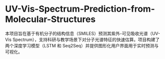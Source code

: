 # UV-Vis-Spectrum-Prediction-from-Molecular-Structures
本项目旨在基于有机分子的结构信息（SMILES）预测其紫外-可见吸收光谱（UV-Vis Spectrum），支持科研与教学场景下对分子光谱特征的快速估算。项目构建了两个深度学习模型（LSTM 和 Seq2Seq）并提供图形化用户界面用于实时预测与可视化。
